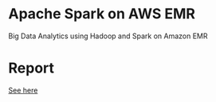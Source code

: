 # Apache Spark on AWS EMR
Big Data Analytics using Hadoop and Spark on Amazon EMR

# Report
[See here](report.pdf)
